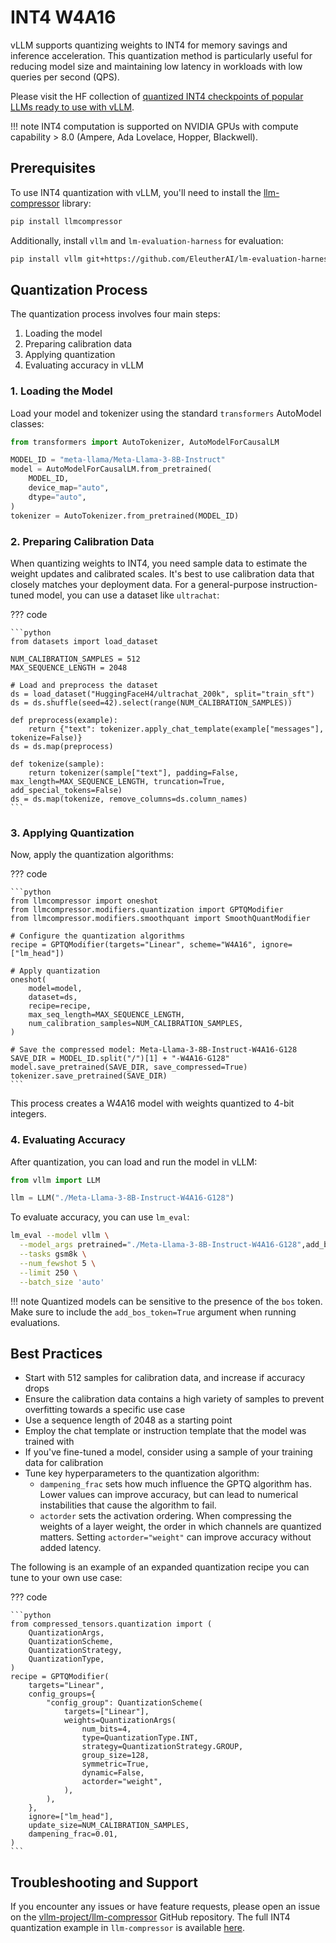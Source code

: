 # INT4 W4A16

vLLM supports quantizing weights to INT4 for memory savings and inference acceleration. This quantization method is particularly useful for reducing model size and maintaining low latency in workloads with low queries per second (QPS).

Please visit the HF collection of [quantized INT4 checkpoints of popular LLMs ready to use with vLLM](https://huggingface.co/collections/neuralmagic/int4-llms-for-vllm-668ec34bf3c9fa45f857df2c).

!!! note
    INT4 computation is supported on NVIDIA GPUs with compute capability > 8.0 (Ampere, Ada Lovelace, Hopper, Blackwell).

## Prerequisites

To use INT4 quantization with vLLM, you'll need to install the [llm-compressor](https://github.com/vllm-project/llm-compressor/) library:

```bash
pip install llmcompressor
```

Additionally, install `vllm` and `lm-evaluation-harness` for evaluation:

```bash
pip install vllm git+https://github.com/EleutherAI/lm-evaluation-harness.git@206b7722158f58c35b7ffcd53b035fdbdda5126d#egg=lm-eval[api]
```

## Quantization Process

The quantization process involves four main steps:

1. Loading the model
2. Preparing calibration data
3. Applying quantization
4. Evaluating accuracy in vLLM

### 1. Loading the Model

Load your model and tokenizer using the standard `transformers` AutoModel classes:

```python
from transformers import AutoTokenizer, AutoModelForCausalLM

MODEL_ID = "meta-llama/Meta-Llama-3-8B-Instruct"
model = AutoModelForCausalLM.from_pretrained(
    MODEL_ID,
    device_map="auto",
    dtype="auto",
)
tokenizer = AutoTokenizer.from_pretrained(MODEL_ID)
```

### 2. Preparing Calibration Data

When quantizing weights to INT4, you need sample data to estimate the weight updates and calibrated scales.
It's best to use calibration data that closely matches your deployment data.
For a general-purpose instruction-tuned model, you can use a dataset like `ultrachat`:

??? code

    ```python
    from datasets import load_dataset

    NUM_CALIBRATION_SAMPLES = 512
    MAX_SEQUENCE_LENGTH = 2048

    # Load and preprocess the dataset
    ds = load_dataset("HuggingFaceH4/ultrachat_200k", split="train_sft")
    ds = ds.shuffle(seed=42).select(range(NUM_CALIBRATION_SAMPLES))

    def preprocess(example):
        return {"text": tokenizer.apply_chat_template(example["messages"], tokenize=False)}
    ds = ds.map(preprocess)

    def tokenize(sample):
        return tokenizer(sample["text"], padding=False, max_length=MAX_SEQUENCE_LENGTH, truncation=True, add_special_tokens=False)
    ds = ds.map(tokenize, remove_columns=ds.column_names)
    ```

### 3. Applying Quantization

Now, apply the quantization algorithms:

??? code

    ```python
    from llmcompressor import oneshot
    from llmcompressor.modifiers.quantization import GPTQModifier
    from llmcompressor.modifiers.smoothquant import SmoothQuantModifier

    # Configure the quantization algorithms
    recipe = GPTQModifier(targets="Linear", scheme="W4A16", ignore=["lm_head"])

    # Apply quantization
    oneshot(
        model=model,
        dataset=ds,
        recipe=recipe,
        max_seq_length=MAX_SEQUENCE_LENGTH,
        num_calibration_samples=NUM_CALIBRATION_SAMPLES,
    )

    # Save the compressed model: Meta-Llama-3-8B-Instruct-W4A16-G128
    SAVE_DIR = MODEL_ID.split("/")[1] + "-W4A16-G128"
    model.save_pretrained(SAVE_DIR, save_compressed=True)
    tokenizer.save_pretrained(SAVE_DIR)
    ```

This process creates a W4A16 model with weights quantized to 4-bit integers.

### 4. Evaluating Accuracy

After quantization, you can load and run the model in vLLM:

```python
from vllm import LLM

llm = LLM("./Meta-Llama-3-8B-Instruct-W4A16-G128")
```

To evaluate accuracy, you can use `lm_eval`:

```bash
lm_eval --model vllm \
  --model_args pretrained="./Meta-Llama-3-8B-Instruct-W4A16-G128",add_bos_token=true \
  --tasks gsm8k \
  --num_fewshot 5 \
  --limit 250 \
  --batch_size 'auto'
```

!!! note
    Quantized models can be sensitive to the presence of the `bos` token. Make sure to include the `add_bos_token=True` argument when running evaluations.

## Best Practices

- Start with 512 samples for calibration data, and increase if accuracy drops
- Ensure the calibration data contains a high variety of samples to prevent overfitting towards a specific use case
- Use a sequence length of 2048 as a starting point
- Employ the chat template or instruction template that the model was trained with
- If you've fine-tuned a model, consider using a sample of your training data for calibration
- Tune key hyperparameters to the quantization algorithm:
    - `dampening_frac` sets how much influence the GPTQ algorithm has. Lower values can improve accuracy, but can lead to numerical instabilities that cause the algorithm to fail.
    - `actorder` sets the activation ordering. When compressing the weights of a layer weight, the order in which channels are quantized matters. Setting `actorder="weight"` can improve accuracy without added latency.

The following is an example of an expanded quantization recipe you can tune to your own use case:

??? code

    ```python
    from compressed_tensors.quantization import (
        QuantizationArgs,
        QuantizationScheme,
        QuantizationStrategy,
        QuantizationType,
    ) 
    recipe = GPTQModifier(
        targets="Linear",
        config_groups={
            "config_group": QuantizationScheme(
                targets=["Linear"],
                weights=QuantizationArgs(
                    num_bits=4,
                    type=QuantizationType.INT,
                    strategy=QuantizationStrategy.GROUP,
                    group_size=128,
                    symmetric=True,
                    dynamic=False,
                    actorder="weight",
                ),
            ),
        },
        ignore=["lm_head"],
        update_size=NUM_CALIBRATION_SAMPLES,
        dampening_frac=0.01,
    )
    ```

## Troubleshooting and Support

If you encounter any issues or have feature requests, please open an issue on the [vllm-project/llm-compressor](https://github.com/vllm-project/llm-compressor/issues) GitHub repository. The full INT4 quantization example in `llm-compressor` is available [here](https://github.com/vllm-project/llm-compressor/blob/main/examples/quantization_w4a16/llama3_example.py).
